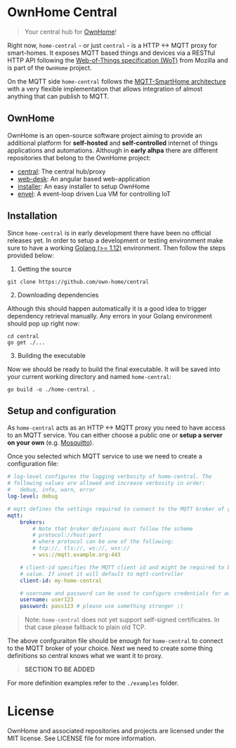 # OwnHome Central

> Your central hub for [OwnHome](https://own-home.github.io)!

Right now, `home-central` - or just `central` - is a HTTP <-> MQTT proxy for smart-homes. It exposes MQTT based things and devices via a RESTful HTTP API following the [Web-of-Things specification (WoT)](https://iot.mozilla.org/wot/) from Mozilla and is part of the `OwnHome` project.

On the MQTT side `home-central` follows the [MQTT-SmartHome architecture](https://github.com/mqtt-smarthome/mqtt-smarthome) with a very flexible implementation that allows integration of almost anything that can publish to MQTT.

## OwnHome

OwnHome is an open-source software project aiming to provide an additional platform for **self-hosted** and **self-controlled** internet of things applications and automations. Although in **early alhpa** there are different repositories that belong to the OwnHome project:

 * [central](https://github.com/own-home/central): The central hub/proxy
 * [web-desk](https://github.com/own-home/web-desk): An angular based web-application
 * [installer](https://github.com/own-home/installer): An easy installer to setup OwnHome
 * [envel](https://github.com/ppacher/envel): A event-loop driven Lua VM for controlling IoT
 
## Installation

Since `home-central` is in early development there have been no official releases yet. In order to setup a development or testing environment make sure to have a working [Golang (>= 1.12)](https://golang.org) environment. Then follow the steps provided below:

1. Getting the source

```
git clone https://github.com/own-home/central 
```

2. Downloading dependencies

Although this should happen automatically it is a good idea to trigger dependency
retrieval manually. Any errors in your Golang environment should pop up right now:

```
cd central
go get ./...
```

3. Building the executable

Now we should be ready to build the final executable. It will be saved into your current working directory and named `home-central`:

```
go build -o ./home-central .
```

## Setup and configuration

As `home-central` acts as an HTTP <-> MQTT proxy you need to have access to an MQTT service. You can either choose a public one or **setup a server on your own** (e.g. [Mosquitto](https://mosquitto.org/)). 

Once you selected which MQTT service to use we need to create a configuration file:

```yaml
# log-level configures the logging verbosity of home-central. The
# following values are allowed and increase verbosity in order:
#   debug, info, warn, error
log-level: debug

# mqtt defines the settings required to connect to the MQTT broker of your choice.
mqtt:
    brokers:
        # Note that broker definions must follow the scheme
        # protocol://host:port
        # where protocol can be one of the following:
        # tcp://, tls://, ws://, wss://
        - wss://mqtt.example.org:443

    # client-id specifies the MQTT client id and might be required to be set to a fixed
    # value. If unset it will default to mqtt-controller
    client-id: my-home-central

    # username and password can be used to configure credentials for authentication
    username: user123
    password: pass123 # please use something stronger ;)
```

> Note: `home-central` does not yet support self-signed certificates. In that case please fallback to plain old TCP.

The above confguraiton file should be enough for `home-central` to connect to the MQTT broker of your choice. Next we need to create some thing definitions so central knows what we want it to proxy. 

>
> **SECTION TO BE ADDED**
>

For more definition examples refer to the `./examples` folder.

# License

OwnHome and associated repositories and projects are licensed under the MIT license. See LICENSE file for more information.